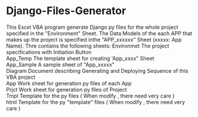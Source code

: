 # Django-Files-Generator
This Excel VBA program generate Django py files for the whole project
specified in the "Environment" Sheet.
The Data Models of the each APP that makes up the project is specified 
inthe "APP_xxxxxx" Sheet (xxxxx: App Name).
Thre contains the following sheets:
Environmet			The project specifications with Initiation Button	
App_Temp			The template sheet for creating 'App_xxxx" Sheet										
App_Sample			A sample sheet of "App_xxxxx"						
Diagram			Document describing  Generating and Deploying Sequence of this VBA project														
App			Work sheet for generation py files of each App										
Prjct			Work sheet for generation py files of Project								
Tmpl			Template for the py files ( When modify , there need very care )														
html			Template for the py "template" files ( When modify , there need very care )		

